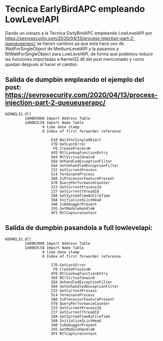 # Tecnica EarlyBirdAPC empleando LowLevelAPI

Dando un vistazo a la Tecnica EarlyBirdAPC empleando LowLevelAPI por https://sevrosecurity.com/2020/04/13/process-injection-part-2-queueuserapc/ se hacen cambios ya que esta hace uso de WaitForSingleObject de MediumLevelAPI y la pasamos a NtWaitForSingleObject para LowLevelAPI, de forma que podemos reducir las funciones importadas a Kernel32.dll del post mencionado y como quedan después al hacer el cambio.



## Salida de dumpbin empleando el ejemplo del post: https://sevrosecurity.com/2020/04/13/process-injection-part-2-queueuserapc/

    KERNEL32.dll
             140003000 Import Address Table
             140003C58 Import Name Table
                     0 time date stamp
                     0 Index of first forwarder reference

                         610 WaitForSingleObject
                         27D GetLastError
                          F6 CreateProcessW
                         4FD RtlLookupFunctionEntry
                         504 RtlVirtualUnwind
                         5E6 UnhandledExceptionFilter
                         5A4 SetUnhandledExceptionFilter
                         232 GetCurrentProcess
                         5C4 TerminateProcess
                         3A8 IsProcessorFeaturePresent
                         470 QueryPerformanceCounter
                         233 GetCurrentProcessId
                         237 GetCurrentThreadId
                         30A GetSystemTimeAsFileTime
                         38A InitializeSListHead
                         3A0 IsDebuggerPresent
                         295 GetModuleHandleW
                         4F5 RtlCaptureContext




## Salida de dumpbin pasandola a full lowlevelapi:

    KERNEL32.dll
             140003000 Import Address Table
             140003C58 Import Name Table
                     0 time date stamp
                     0 Index of first forwarder reference

                         27D GetLastError
                          F6 CreateProcessW
                         4FD RtlLookupFunctionEntry
                         504 RtlVirtualUnwind
                         5E6 UnhandledExceptionFilter
                         5A4 SetUnhandledExceptionFilter
                         232 GetCurrentProcess
                         5C4 TerminateProcess
                         3A8 IsProcessorFeaturePresent
                         470 QueryPerformanceCounter
                         233 GetCurrentProcessId
                         237 GetCurrentThreadId
                         30A GetSystemTimeAsFileTime
                         38A InitializeSListHead
                         3A0 IsDebuggerPresent
                         295 GetModuleHandleW
                         4F5 RtlCaptureContext

